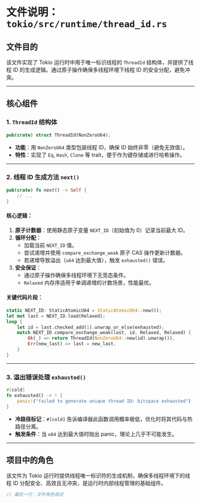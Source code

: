 # 文件说明：`tokio/src/runtime/thread_id.rs`

## 文件目的
该文件实现了 Tokio 运行时中用于唯一标识线程的 `ThreadId` 结构体，并提供了线程 ID 的生成逻辑。通过原子操作确保多线程环境下线程 ID 的安全分配，避免冲突。

---

## 核心组件

### 1. `ThreadId` 结构体
```rust
pub(crate) struct ThreadId(NonZeroU64);
```
- **功能**：用 `NonZeroU64` 类型包装线程 ID，确保 ID 始终非零（避免无效值）。
- **特性**：实现了 `Eq`, `Hash`, `Clone` 等 trait，便于作为键存储或进行哈希操作。

---

### 2. 线程 ID 生成方法 `next()`
```rust
pub(crate) fn next() -> Self {
    // ...
}
```
#### 核心逻辑：
1. **原子计数器**：使用静态原子变量 `NEXT_ID`（初始值为 0）记录当前最大 ID。
2. **循环分配**：
   - 加载当前 `NEXT_ID` 值。
   - 尝试递增并使用 `compare_exchange_weak` 原子 CAS 操作更新计数器。
   - 若递增导致溢出（`u64` 达到最大值），触发 `exhausted()` 错误。
3. **安全保证**：
   - 通过原子操作确保多线程环境下无竞态条件。
   - `Relaxed` 内存序适用于单调递增的计数场景，性能最优。

#### 关键代码片段：
```rust
static NEXT_ID: StaticAtomicU64 = StaticAtomicU64::new(0);
let mut last = NEXT_ID.load(Relaxed);
loop {
    let id = last.checked_add(1).unwrap_or_else(exhausted);
    match NEXT_ID.compare_exchange_weak(last, id, Relaxed, Relaxed) {
        Ok(_) => return ThreadId(NonZeroU64::new(id).unwrap()),
        Err(new_last) => last = new_last,
    }
}
```

---

### 3. 溢出错误处理 `exhausted()`
```rust
#[cold]
fn exhausted() -> ! {
    panic!("failed to generate unique thread ID: bitspace exhausted")
}
```
- **冷路径标记**：`#[cold]` 告诉编译器此函数调用概率极低，优化时将其代码与热路径分离。
- **触发条件**：当 `u64` 达到最大值时抛出 panic，理论上几乎不可能发生。

---

## 项目中的角色
该文件为 Tokio 运行时提供线程唯一标识符的生成机制，确保多线程环境下的线程 ID 分配安全、高效且无冲突，是运行时内部线程管理的基础组件。

```rust
// 最后一行：文件角色简述